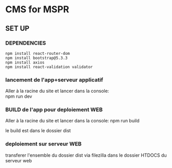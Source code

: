 # CMS for MSPR

## SET UP 

### DEPENDENCIES

    npm install react-router-dom
    npm install bootstrap@5.3.3
    npm install axios
    npm install react-validation validator

### lancement de l'app+serveur applicatif

  Aller à la racine du site et lancer dans la console:  
  npm run dev 

### BUILD de l'app pour deploiement WEB

  Aller à la racine du site et lancer dans la console:
  npm run build

  le build est dans le dossier dist

### deploiement sur serveur WEB

  transferer l'ensemble du dossier dist via  filezilla dans le dossier HTDOCS du serveur web


